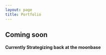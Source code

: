 ```yaml
---
layout: page
title: Portfolio
---
```

<div class="text_center">
	<h2 class="text_charcoal">Coming soon</h2>
	<h4>Currently Strategizing back at the moonbase</h4>
</div>